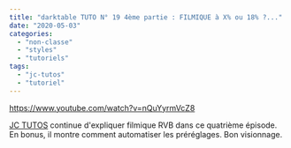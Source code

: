 ```yaml
---
title: "darktable TUTO N° 19 4ème partie : FILMIQUE à X% ou 18% ?..."
date: "2020-05-03"
categories: 
  - "non-classe"
  - "styles"
  - "tutoriels"
tags: 
  - "jc-tutos"
  - "tutoriel"
---
```


https://www.youtube.com/watch?v=nQuYyrmVcZ8

[JC TUTOS](https://www.youtube.com/channel/UChkmJoz4r375C6F2eym99YQ) continue d'expliquer filmique RVB dans ce quatrième épisode. En bonus, il montre comment automatiser les préréglages. Bon visionnage.
